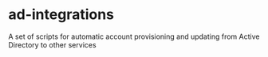 # ad-integrations
A set of scripts for automatic account provisioning and updating from Active Directory to other services
